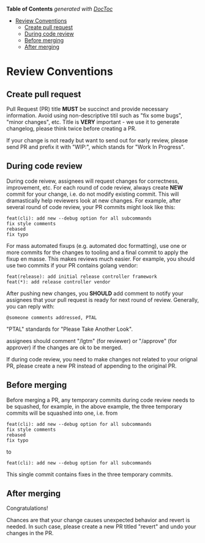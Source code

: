 <!-- START doctoc generated TOC please keep comment here to allow auto update -->
<!-- DON'T EDIT THIS SECTION, INSTEAD RE-RUN doctoc TO UPDATE -->
**Table of Contents**  *generated with [DocToc](https://github.com/thlorenz/doctoc)*

- [Review Conventions](#review-conventions)
  - [Create pull request](#create-pull-request)
  - [During code review](#during-code-review)
  - [Before merging](#before-merging)
  - [After merging](#after-merging)

<!-- END doctoc generated TOC please keep comment here to allow auto update -->

# Review Conventions

## Create pull request

Pull Request (PR) title **MUST** be succinct and provide necessary information. Avoid using non-descriptive
titil such as "fix some bugs", "minor changes", etc. Title is **VERY** important - we use it to generate
changelog, please think twice before creating a PR.

If your change is not ready but want to send out for early review, please send PR and prefix it with "WIP:",
which stands for "Work In Progress".

## During code review

During code reivew, assignees will request changes for correctness, improvement, etc. For each round of
code review, always create **NEW** commit for your change, i.e. do not modify existing commit. This will
dramastically help reviewers look at new changes. For example, after several round of code review, your
PR commits might look like this:

```
feat(cli): add new --debug option for all subcommands
fix style comments
rebased
fix typo
```

For mass automated fixups (e.g. automated doc formatting), use one or more commits for the changes to tooling
and a final commit to apply the fixup en masse. This makes reviews much easier. For example, you should use
two commits if your PR contains golang vendor:

```
feat(release): add initial release controller framework
feat(*): add release controller vendor
```

After pushing new changes, you **SHOULD** add comment to notify your assignees that your pull request is
ready for next round of review. Generally, you can reply with:

```
@someone comments addressed, PTAL
```

"PTAL" standards for "Please Take Another Look".

assignees should comment "/lgtm" (for reviewer) or "/approve" (for approver) if the changes are ok to be merged.

If during code review, you need to make changes not related to your orignal PR, please create a new PR
instead of appending to the original PR.

## Before merging

Before merging a PR, any temporary commits during code review needs to be squashed, for example, in the
above example, the three temporary commits will be squashed into one, i.e. from

```
feat(cli): add new --debug option for all subcommands
fix style comments
rebased
fix typo
```

to

```
feat(cli): add new --debug option for all subcommands
```

This single commit contains fixes in the three temporary commits.

## After merging

Congratulations!

Chances are that your change causes unexpected behavior and revert is needed. In such case, please create a
new PR titled "revert" and undo your changes in the PR.
